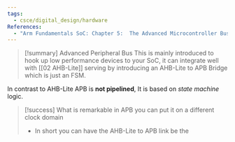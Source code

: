 ```yaml
---
tags:
  - csce/digital_design/hardware
References:
  - "Arm Fundamentals SoC: Chapter 5:  The Advanced Microcontroller Bus Architecture (AMBA)"
---
```


>[!summary] Advanced Peripheral Bus
> This is mainly introduced to hook up low performance devices to your SoC, it can integrate well with [[02 AHB-Lite]] serving by introducing an AHB-Lite to APB Bridge which is just an FSM.

In contrast to AHB-Lite APB is **not pipelined**, It is based on _state machine_ logic.

>[!success] What is remarkable in APB you can put it on a different clock domain
> - In short you can have the AHB-Lite to APB link be the 

